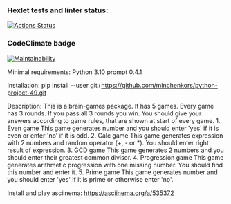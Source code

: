 ### Hexlet tests and linter status:
[![Actions Status](https://github.com/minchenkors/python-project-49/workflows/hexlet-check/badge.svg)](https://github.com/minchenkors/python-project-49/actions)
### CodeClimate badge
[![Maintainability](https://api.codeclimate.com/v1/badges/8233ed9c0d086a63e0d3/maintainability)](https://codeclimate.com/github/minchenkors/python-project-49/maintainability)

Minimal requirements:
Python 3.10
prompt 0.4.1

Installation:
pip install --user git+https://github.com/minchenkors/python-project-49.git

Description:
This is a brain-games package.
It has 5 games. Every game has 3 rounds. If you pass all 3 rounds you win. You should give your answers according to game rules, that are shown at start of every game.
    1. Even game 
       This game generates number and you should enter 'yes' if it is even or enter 'no' if it is odd.
    2. Calc game 
       This game generates expression with 2 numbers and random operator (+, - or *). You should enter right result of expression.
    3. GCD game
       This game generates 2 numbers and you should enter their greatest common divisor.
    4. Progression game
       This game generates arithmetic progression with one missing number. You should find this number and enter it.
    5. Prime game
       This game generates number and you should enter 'yes' if it is prime or otherwise enter 'no'.

Install and play asciinema: https://asciinema.org/a/535372
